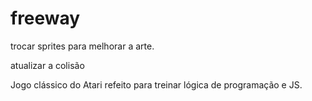 # freeway
trocar sprites para melhorar a arte.

atualizar a colisão

Jogo clássico do Atari refeito para treinar lógica de programação e JS.
